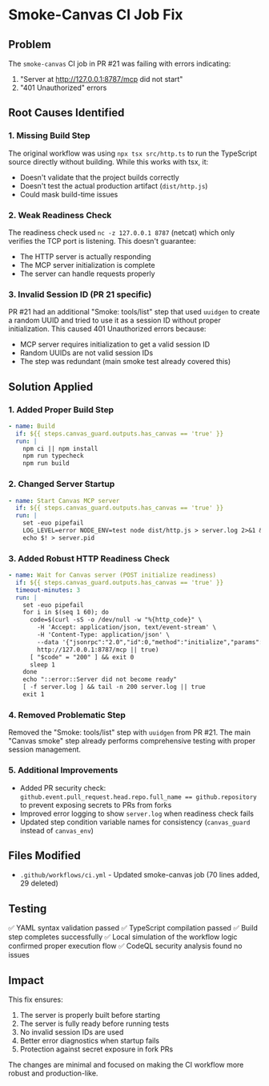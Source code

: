 # Smoke-Canvas CI Job Fix

## Problem

The `smoke-canvas` CI job in PR #21 was failing with errors indicating:
1. "Server at http://127.0.0.1:8787/mcp did not start"
2. "401 Unauthorized" errors

## Root Causes Identified

### 1. Missing Build Step
The original workflow was using `npx tsx src/http.ts` to run the TypeScript source directly without building. While this works with tsx, it:
- Doesn't validate that the project builds correctly
- Doesn't test the actual production artifact (`dist/http.js`)
- Could mask build-time issues

### 2. Weak Readiness Check
The readiness check used `nc -z 127.0.0.1 8787` (netcat) which only verifies the TCP port is listening. This doesn't guarantee:
- The HTTP server is actually responding
- The MCP server initialization is complete
- The server can handle requests properly

### 3. Invalid Session ID (PR 21 specific)
PR #21 had an additional "Smoke: tools/list" step that used `uuidgen` to create a random UUID and tried to use it as a session ID without proper initialization. This caused 401 Unauthorized errors because:
- MCP server requires initialization to get a valid session ID
- Random UUIDs are not valid session IDs
- The step was redundant (main smoke test already covered this)

## Solution Applied

### 1. Added Proper Build Step
```yaml
- name: Build
  if: ${{ steps.canvas_guard.outputs.has_canvas == 'true' }}
  run: |
    npm ci || npm install
    npm run typecheck
    npm run build
```

### 2. Changed Server Startup
```yaml
- name: Start Canvas MCP server
  if: ${{ steps.canvas_guard.outputs.has_canvas == 'true' }}
  run: |
    set -euo pipefail
    LOG_LEVEL=error NODE_ENV=test node dist/http.js > server.log 2>&1 &
    echo $! > server.pid
```

### 3. Added Robust HTTP Readiness Check
```yaml
- name: Wait for Canvas server (POST initialize readiness)
  if: ${{ steps.canvas_guard.outputs.has_canvas == 'true' }}
  timeout-minutes: 3
  run: |
    set -euo pipefail
    for i in $(seq 1 60); do
      code=$(curl -sS -o /dev/null -w "%{http_code}" \
        -H 'Accept: application/json, text/event-stream' \
        -H 'Content-Type: application/json' \
        --data '{"jsonrpc":"2.0","id":0,"method":"initialize","params":{"protocolVersion":"2024-11-05"}}' \
        http://127.0.0.1:8787/mcp || true)
      [ "$code" = "200" ] && exit 0
      sleep 1
    done
    echo "::error::Server did not become ready"
    [ -f server.log ] && tail -n 200 server.log || true
    exit 1
```

### 4. Removed Problematic Step
Removed the "Smoke: tools/list" step with `uuidgen` from PR #21. The main "Canvas smoke" step already performs comprehensive testing with proper session management.

### 5. Additional Improvements
- Added PR security check: `github.event.pull_request.head.repo.full_name == github.repository` to prevent exposing secrets to PRs from forks
- Improved error logging to show `server.log` when readiness check fails
- Updated step condition variable names for consistency (`canvas_guard` instead of `canvas_env`)

## Files Modified

- `.github/workflows/ci.yml` - Updated smoke-canvas job (70 lines added, 29 deleted)

## Testing

✅ YAML syntax validation passed
✅ TypeScript compilation passed
✅ Build step completes successfully
✅ Local simulation of the workflow logic confirmed proper execution flow
✅ CodeQL security analysis found no issues

## Impact

This fix ensures:
1. The server is properly built before starting
2. The server is fully ready before running tests
3. No invalid session IDs are used
4. Better error diagnostics when startup fails
5. Protection against secret exposure in fork PRs

The changes are minimal and focused on making the CI workflow more robust and production-like.
